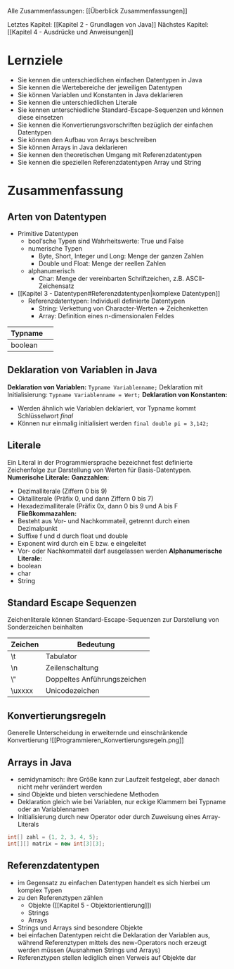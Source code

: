 Alle Zusammenfassungen: [[Überblick Zusammenfassungen]]

Letztes Kapitel: [[Kapitel 2 - Grundlagen von Java]]
Nächstes Kapitel: [[Kapitel 4 - Ausdrücke und Anweisungen]]
# Lernziele
- Sie kennen die unterschiedlichen einfachen Datentypen in Java
- Sie kennen die Wertebereiche der jeweiligen Datentypen
- Sie können Variablen und Konstanten in Java deklarieren
- Sie kennen die unterschiedlichen Literale
- Sie kennen unterschiedliche Standard-Escape-Sequenzen und können diese einsetzen
- Sie kennen die Konvertierungsvorschriften bezüglich der einfachen Datentypen
- Sie können den Aufbau von Arrays beschreiben
- Sie können Arrays in Java deklarieren
- Sie kennen den theoretischen Umgang mit Referenzdatentypen
- Sie kennen die speziellen Referenzdatentypen Array und String
# Zusammenfassung
## Arten von Datentypen
- Primitive Datentypen
	- bool‘sche Typen sind Wahrheitswerte: True und False
	- numerische Typen
		- Byte, Short, Integer und Long: Menge der ganzen Zahlen
		- Double und Float: Menge der reellen Zahlen
	- alphanumerisch
		- Char: Menge der vereinbarten Schriftzeichen, z.B. ASCII-Zeichensatz
- [[Kapitel 3 - Datentypen#Referenzdatentypen|komplexe Datentypen]]
	- Referenzdatentypen: Individuell definierte Datentypen
		- String: Verkettung von Character-Werten ⇒ Zeichenketten
		- Array: Definition eines n-dimensionalen Feldes

| Typname |     |
| ------- | --- |
| boolean |     |
## Deklaration von Variablen in Java
**Deklaration von Variablen:**
`Typname Variablenname;`
Deklaration mit Initialisierung:
`Typname Variablenname = Wert;`
**Deklaration von Konstanten:**
- Werden ähnlich wie Variablen deklariert, vor Typname kommt Schlüsselwort *final*
- Können nur einmalig initialisiert werden
`final double pi = 3,142;`
## Literale 
Ein Literal in der Programmiersprache bezeichnet fest definierte Zeichenfolge zur Darstellung von Werten für Basis-Datentypen.
**Numerische Literale:**
**Ganzzahlen:**
- Dezimalliterale (Ziffern 0 bis 9)
- Oktalliterale (Präfix 0, und dann Ziffern 0 bis 7)
- Hexadezimalliterale (Präfix 0x, dann 0 bis 9 und A bis F
**Fließkommazahlen:**
- Besteht aus Vor- und Nachkommateil, getrennt durch einen Dezimalpunkt
- Suffixe f und d durch float und double
- Exponent wird durch ein E bzw. e eingeleitet
- Vor- oder Nachkommateil darf ausgelassen werden
**Alphanumerische Literale:**
- boolean
- char
- String

## Standard Escape Sequenzen
Zeichenliterale können Standard-Escape-Sequenzen zur Darstellung von Sonderzeichen beinhalten

| Zeichen | Bedeutung                   |
| ------- | --------------------------- |
| \t      | Tabulator                   |
| \n      | Zeilenschaltung             |
| \\"     | Doppeltes Anführungszeichen |
| \uxxxx  | Unicodezeichen              |
## Konvertierungsregeln
Generelle Unterscheidung in erweiternde und einschränkende Konvertierung
![[Programmieren_Konvertierungsregeln.png]]

## Arrays in Java
- semidynamisch: ihre Größe kann zur Laufzeit festgelegt, aber danach nicht mehr verändert werden
- sind Objekte und bieten verschiedene Methoden
- Deklaration gleich wie bei Variablen, nur eckige Klammern bei Typname oder an Variablennamen
- Initialisierung durch new Operator oder durch Zuweisung eines Array-Literals
```java
int[] zahl = {1, 2, 3, 4, 5};
int[][] matrix = new int[3][3];
```

## Referenzdatentypen
- im Gegensatz zu einfachen Datentypen handelt es sich hierbei um komplex Typen
- zu den Referenztypen zählen
	- Objekte ([[Kapitel 5 - Objektorientierung]])
	- Strings
	- Arrays
- Strings und Arrays sind besondere Objekte
- bei einfachen Datentypen reicht die Deklaration der Variablen aus, während Referenztypen mittels des new-Operators noch erzeugt werden müssen (Ausnahmen Strings und Arrays)
- Referenztypen stellen lediglich einen Verweis auf Objekte dar